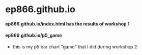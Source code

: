 # ep866.github.io

#### ep866.github.io/index.html has the results of workshop 1

#### ep866.github.io/p5_game
* this is my p5 bar chart "game" that I did during workshop 2